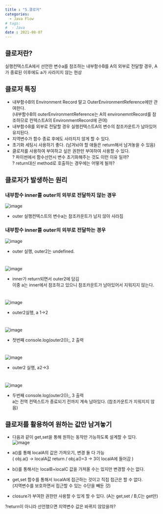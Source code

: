 ```yaml
---
title : "5.클로저"
categories:
  - Java Flow
# tags:
#  - Java
date : 2021-08-07
---
```


## 클로저란?   
  
실행컨텍스트A에서 선언한 변수a를 참조하는 내부함수B를 A의 외부로 전달할 경우, A가 종료된 이후에도 a가 사라지지 않는 현상  

## 클로저 특징  
  
- 내부함수B의 Environment Record 말고 OuterEnvironmentReference에만 관여한다.  
(내부함수B의 outerEnvironmentReference는 A의 environemntRecord를 참조하므로 컨텍스트A의 EnvironmentRecord에 관여)    
- 내부함수B를 외부로 전달할 경우 실행컨텍스트A의 변수의 참조카운트가 남아있어 유지된다.  
- 지역변수가 함수 종료 후에도 사라지지 않게 할 수 있다.  
- 초기화 세팅시 사용하기 좋다. (남겨놔야 할 애들은 return해서 남겨놓을 수 있음)  
- 클로저를 사용하여 부여하고 싶은 권한만 부여하여 사용할 수 있다.  
? 파이썬에서 함수선언시 변수 초기화해주는 것도 이런 이유 일까?  
? return대신 method로 호출하는 경우에는 어떻게 될까?  
  
## 클로저가 발생하는 원리   
  
### 내부함수 inner를 outer의 외부로 전달하지 않는 경우  

![image](https://user-images.githubusercontent.com/71579659/128590993-0a9231b4-df54-42c4-9941-b23dd0bf6ce6.png)
- outer 실행컨텍스트의 변수a는 참조카운트가 남지 않아 사라짐  
  
### 내부함수 inner를 outer의 외부로 전달하는 경우  
  
  
![image](https://user-images.githubusercontent.com/71579659/128591332-dd961b66-42b8-41e4-83dc-999bd4dff871.png)
- outer 실행, outer2는 undefined.   
  
#  
  
![image](https://user-images.githubusercontent.com/71579659/128591341-59f740f6-892e-462a-9c3f-98a35bd0c8e3.png)
- inner가 return되면서 outer2에 담김  
이중 a는 inner에서 참조하고 있으니 참조카운트가 남아있어서 지워지지 않는다.  
#   
![image](https://user-images.githubusercontent.com/71579659/128591381-bd47eaf3-5e1f-431d-91a4-aaa31ac96773.png)
- outer2실행, a 1->2  
#   
![image](https://user-images.githubusercontent.com/71579659/128591443-76c14d68-3d50-482a-90b9-10f40abec408.png)
- 첫번째 console.log(outer2());, 2 출력  
# 
![image](https://user-images.githubusercontent.com/71579659/128614663-9f640d9e-eca3-4938-af31-e8378a189754.png)
- outer2 실행, a2->3  
# 
![image](https://user-images.githubusercontent.com/71579659/128614667-7e1cb2b3-f432-4f18-b70c-a685485b9eb6.png)
- 두번째 console.log(outer2());, 3 출력  
a는 전역 컨텍스트가 종료되기 전까지 계속 남아있다. (참조카운트가 지워지지 않음)  
  
  
## 클로저를 활용하여 원하는 값만 남겨놓기

- 다음과 같이 get,set을 통해 원하는 동작만 가능하도록 설계할 수 있다.  
![image](https://user-images.githubusercontent.com/71579659/128614845-63f72eda-7702-4ff1-b8a2-92080c589442.png)  

- a()를 통해 localA의 값은 가져오기, 변경 둘 다 가능  
( obj.a() ->  localA값 return / obj.a()=3 -> 3이 localA에 들어감 )  
- b()를 통해서는 localB+localC 값을 가져올 수는 있지만 변경할 수는 없다.  
- get,set 함수를 통해서 localA에 접근하는 것이고 직접 접근은 할 수 없다.  
(지역변수를 보호하면서 접근할 수 있는 수단을 빼둔 것)  
- closure가 부여한 권한만 사용할 수 있게 할 수 있다. (A는 get,set / B,C는 get만)  
  
?return이 아니라 선언했으면 지역변수 값은 바뀌지 않았을까?   


